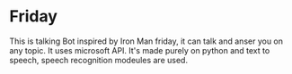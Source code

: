 # Friday

This is talking Bot inspired by Iron Man friday, it can talk and anser you on any topic. It uses microsoft API.
It's made purely on python and text to speech, speech recognition modeules are used.
